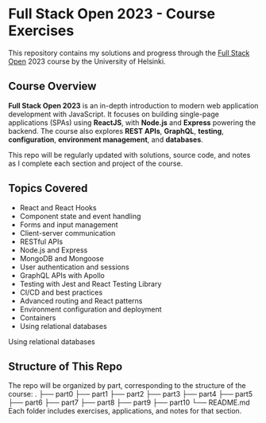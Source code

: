 # Full Stack Open 2023 - Course Exercises

This repository contains my solutions and progress through the [Full Stack Open](https://fullstackopen.com/en/) 2023 course by the University of Helsinki.

##  Course Overview

**Full Stack Open 2023** is an in-depth introduction to modern web application development with JavaScript. It focuses on building single-page applications (SPAs) using **ReactJS**, with **Node.js** and **Express** powering the backend. The course also explores **REST APIs**, **GraphQL**, **testing**, **configuration**, **environment management**, and **databases**.

This repo will be regularly updated with solutions, source code, and notes as I complete each section and project of the course.

##  Topics Covered

- React and React Hooks
- Component state and event handling
- Forms and input management
- Client-server communication
- RESTful APIs
- Node.js and Express
- MongoDB and Mongoose
- User authentication and sessions
- GraphQL APIs with Apollo
- Testing with Jest and React Testing Library
- CI/CD and best practices
- Advanced routing and React patterns
- Environment configuration and deployment
- Containers
- Using relational databases

Using relational databases

##  Structure of This Repo

The repo will be organized by part, corresponding to the structure of the course:
. ├── part0 ├── part1 ├── part2 ├── part3 ├── part4 ├── part5 ├── part6 ├── part7 ├── part8 ├── part9 ├── part10 └── README.md
Each folder includes exercises, applications, and notes for that section.

